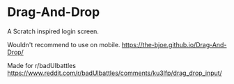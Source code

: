 # Drag-And-Drop
A Scratch inspired login screen.

Wouldn't recommend to use on mobile. https://the-bjoe.github.io/Drag-And-Drop/

Made for r/badUIbattles https://www.reddit.com/r/badUIbattles/comments/ku3lfp/drag_drop_input/
